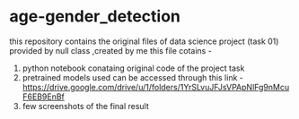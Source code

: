 # age-gender_detection
this repository contains the original files of data science project (task 01) provided by null class ,created by me 
this file cotains - 
1) python notebook conataing original code of the project task
2) pretrained models used can be accessed through this link - https://drive.google.com/drive/u/1/folders/1YrSLvuJFJsVPApNlFg9nMcuF6EB9EnBf
3) few screenshots of the final result
